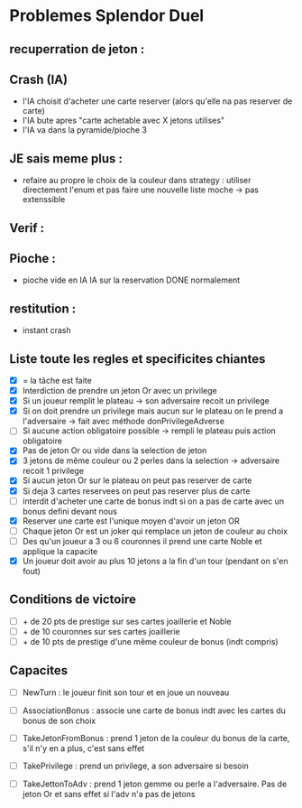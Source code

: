 # Problemes Splendor Duel

## recuperration de jeton :

## Crash (IA)
* l'IA choisit d'acheter une carte reserver (alors qu'elle na pas reserver de carte)
* l'IA bute apres "carte achetable avec X jetons utilises"
* l'IA va dans la pyramide/pioche 3

## JE sais meme plus :
* refaire au propre le choix de la couleur dans strategy : utiliser directement l'enum et pas faire une nouvelle liste moche -> pas extenssible

## Verif :

## Pioche : 
* pioche vide en IA IA sur la reservation DONE normalement 

## restitution :
* instant crash

## Liste toute les regles et specificites chiantes
- [x] = la tâche est faite
- [x] Interdiction de prendre un jeton Or avec un privilege
- [x] Si un joueur remplit le plateau -> son adversaire recoit un privilege
- [x] Si on doit prendre un privilege mais aucun sur le plateau on le prend a l'adversaire -> fait avec méthode donPrivilegeAdverse
- [ ] Si aucune action obligatoire possible -> rempli le plateau puis action obligatoire
- [x] Pas de jeton Or ou vide dans la selection de jeton 
- [x] 3 jetons de même couleur ou 2 perles dans la selection -> adversaire recoit 1 privilege
- [x] Si aucun jeton Or sur le plateau on peut pas reserver de carte
- [x] Si deja 3 cartes reservees on peut pas reserver plus de carte
- [ ] interdit d'acheter une carte de bonus indt si on a pas de carte avec un bonus defini devant nous
- [x] Reserver une carte est l'unique moyen d'avoir un jeton OR
- [ ] Chaque jeton Or est un joker qui remplace un jeton de couleur au choix
- [ ] Des qu'un joueur a 3 ou 6 couronnes il prend une carte Noble et applique la capacite
- [x] Un joueur doit avoir au plus 10 jetons a la fin d'un tour (pendant on s'en fout)

## Conditions de victoire
- [ ] \+ de 20 pts de prestige sur ses cartes joaillerie et Noble
- [ ] \+ de 10 couronnes sur ses cartes joaillerie
- [ ] \+ de 10 pts de prestige d'une même couleur de bonus (indt compris)

## Capacites
- [ ] NewTurn : le joueur finit son tour et en joue un nouveau
- [ ] AssociationBonus : associe une carte de bonus indt avec les cartes du bonus de son choix
- [ ] TakeJetonFromBonus : prend 1 jeton de la couleur du bonus de la carte, s'il n'y en a plus, c'est sans effet
- [ ] TakePrivilege : prend un privilege, a son adversaire si besoin
- [ ] TakeJettonToAdv : prend 1 jeton gemme ou perle a l'adversaire. Pas de jeton Or et sans effet si l'adv n'a pas de jetons

